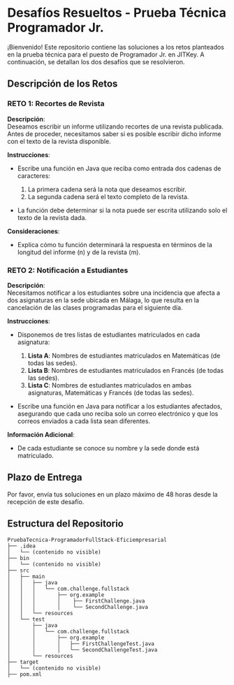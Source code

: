 # Desafíos Resueltos - Prueba Técnica Programador Jr.

¡Bienvenido! Este repositorio contiene las soluciones a los retos planteados en la prueba técnica para el puesto de Programador Jr. en JITKey. A continuación, se detallan los dos desafíos que se resolvieron.

## Descripción de los Retos

### RETO 1: Recortes de Revista

**Descripción**:  
Deseamos escribir un informe utilizando recortes de una revista publicada. Antes de proceder, necesitamos saber si es posible escribir dicho informe con el texto de la revista disponible.

**Instrucciones**:
- Escribe una función en Java que reciba como entrada dos cadenas de caracteres:
    1. La primera cadena será la nota que deseamos escribir.
    2. La segunda cadena será el texto completo de la revista.

- La función debe determinar si la nota puede ser escrita utilizando solo el texto de la revista dada.

**Consideraciones**:
- Explica cómo tu función determinará la respuesta en términos de la longitud del informe (n) y de la revista (m).

### RETO 2: Notificación a Estudiantes

**Descripción**:  
Necesitamos notificar a los estudiantes sobre una incidencia que afecta a dos asignaturas en la sede ubicada en Málaga, lo que resulta en la cancelación de las clases programadas para el siguiente día.

**Instrucciones**:
- Disponemos de tres listas de estudiantes matriculados en cada asignatura:
    1. **Lista A**: Nombres de estudiantes matriculados en Matemáticas (de todas las sedes).
    2. **Lista B**: Nombres de estudiantes matriculados en Francés (de todas las sedes).
    3. **Lista C**: Nombres de estudiantes matriculados en ambas asignaturas, Matemáticas y Francés (de todas las sedes).

- Escribe una función en Java para notificar a los estudiantes afectados, asegurando que cada uno reciba solo un correo electrónico y que los correos enviados a cada lista sean diferentes.

**Información Adicional**:
- De cada estudiante se conoce su nombre y la sede donde está matriculado.

## Plazo de Entrega

Por favor, envía tus soluciones en un plazo máximo de 48 horas desde la recepción de este desafío.

## Estructura del Repositorio

```plaintext
PruebaTecnica-ProgramadorFullStack-Eficiempresarial
├── .idea
│   └── (contenido no visible)
├── bin
│   └── (contenido no visible)
├── src
│   ├── main
│   │   ├── java
│   │   │   └── com.challenge.fullstack
│   │   │       ├── org.example
│   │   │       │    ├── FirstChallenge.java
│   │   │       │    └── SecondChallenge.java
│   │   └── resources 
│   └── test 
│       ├── java 
│       │   └── com.challenge.fullstack 
│       │       ├── org.example 
│       │       │   ├── FirstChallengeTest.java 
│       │       │   └── SecondChallengeTest.java 
│       └── resources  
├── target  
│   └── (contenido no visible)  
├── pom.xml  
